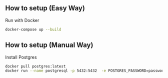 ## How to setup (Easy Way)

Run with Docker

```bash
docker-compose up --build
```
## How to setup (Manual Way)

Install Postgres

```bash
docker pull postgres:latest
docker run --name postgresql -p 5432:5432  -e POSTGRES_PASSWORD=password -d postgres
```


